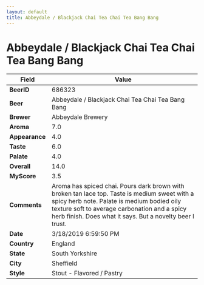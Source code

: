 ```yaml
---
layout: default
title: Abbeydale / Blackjack Chai Tea Chai Tea Bang Bang
---
```


# Abbeydale / Blackjack Chai Tea Chai Tea Bang Bang

| Field         | Value     |
|---------------|-----------|
| **BeerID** | 686323 |
| **Beer** | Abbeydale / Blackjack Chai Tea Chai Tea Bang Bang |
| **Brewer** | Abbeydale Brewery |
| **Aroma** | 7.0 |
| **Appearance** | 4.0 |
| **Taste** | 6.0 |
| **Palate** | 4.0 |
| **Overall** | 14.0 |
| **MyScore** | 3.5 |
| **Comments** | Aroma has spiced chai. Pours dark brown with broken tan lace top. Taste is medium sweet with a spicy herb note. Palate is medium bodied oily texture soft to average carbonation and a spicy herb finish. Does what it says. But a novelty beer I trust. |
| **Date** | 3/18/2019 6:59:50 PM |
| **Country** | England |
| **State** | South Yorkshire |
| **City** | Sheffield |
| **Style** | Stout - Flavored / Pastry |

